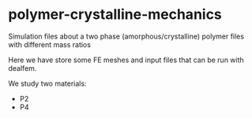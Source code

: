 # polymer-crystalline-mechanics
Simulation files about a two phase (amorphous/crystalline) polymer files with different mass ratios

Here we have store some FE meshes and input files that can be run with dealfem.

We study two materials:
* P2
* P4
